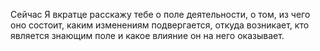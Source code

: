 Сейчас Я вкратце расскажу тебе о поле деятельности, о том, из чего оно состоит, каким изменениям подвергается, откуда возникает, кто является знающим поле и какое влияние он на него оказывает.